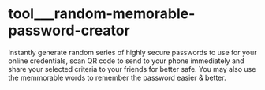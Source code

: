 # tool___random-memorable-password-creator
 Instantly generate random series of highly secure passwords to use for your online credentials, scan QR code to send to your phone immediately and share your selected criteria to your friends for better safe. You may also use the memmorable words to remember the password easier & better.
